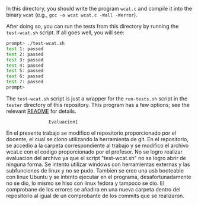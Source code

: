 
In this directory, you should write the program `wcat.c` and compile it into
the binary `wcat` (e.g., `gcc -o wcat wcat.c -Wall -Werror`).

After doing so, you can run the tests from this directory by running the
`test-wcat.sh` script. If all goes well, you will see:

```sh
prompt> ./test-wcat.sh
test 1: passed
test 2: passed
test 3: passed
test 4: passed
test 5: passed
test 6: passed
test 7: passed
prompt>
```

The `test-wcat.sh` script is just a wrapper for the `run-tests.sh` script in
the `tester` directory of this repository. This program has a few options; see
the relevant
[README](https://github.com/remzi-arpacidusseau/ostep-projects/blob/master/tester/README.md)
for details.

					Evaluacion1 

En el presente trabajo se modifico el repositorio proporcionado por el docente, el cual se clono utilizando la herramienta de git. En el repositorio, se accedio a la carpeta
correspondiente al trabajo y se modifico el archivo wcat.c con el codigo proporcionado por el profesor. No se logro realizar evaluacion del archivo ya que el script "test-wcat.sh"
no se logro abrir de ninguna forma. Se intento utilizar windows con herramientas externas y las subfunciones de linux y no se pudo. Tambien se creo una usb booteable con linux Ubuntu 
y se intento ejecutar en el programa, desafortunadamente no se dio, lo mismo se hiso con linux fedora y tampoco se dio. El comprobane de los errores se añadira en una nueva carpeta dentro
del repositorio al igual de un comprobante de los commits que se realizaron. 




